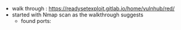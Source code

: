 - walk through : https://readysetexploit.gitlab.io/home/vulnhub/red/
- started with Nmap scan as the walkthrough suggests 
	- found ports:

